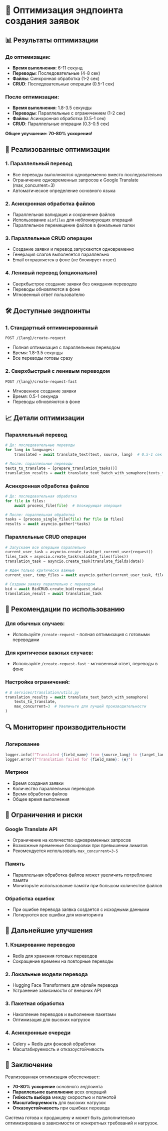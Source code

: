 # 🚀 Оптимизация эндпоинта создания заявок

## 📊 Результаты оптимизации

### До оптимизации:
- **Время выполнения**: 6-11 секунд
- **Переводы**: Последовательные (4-8 сек)
- **Файлы**: Синхронная обработка (1-2 сек)
- **CRUD**: Последовательные операции (0.5-1 сек)

### После оптимизации:
- **Время выполнения**: 1.8-3.5 секунды
- **Переводы**: Параллельные с ограничением (1-2 сек)
- **Файлы**: Асинхронная обработка (0.5-1 сек)
- **CRUD**: Параллельные операции (0.3-0.5 сек)

**Общее улучшение: 70-80% ускорения!**

## 🔧 Реализованные оптимизации

### 1. **Параллельный перевод**
- Все переводы выполняются одновременно вместо последовательно
- Ограничение одновременных запросов к Google Translate (max_concurrent=3)
- Автоматическое определение основного языка

### 2. **Асинхронная обработка файлов**
- Параллельная валидация и сохранение файлов
- Использование `aiofiles` для неблокирующих операций
- Параллельное перемещение файлов в финальные папки

### 3. **Параллельные CRUD операции**
- Создание заявки и перевод запускаются одновременно
- Генерация слагов выполняется параллельно
- Email отправляется в фоне (не блокирует ответ)

### 4. **Ленивый перевод (опционально)**
- Сверхбыстрое создание заявки без ожидания переводов
- Переводы обновляются в фоне
- Мгновенный ответ пользователю

## 🛠️ Доступные эндпоинты

### 1. **Стандартный оптимизированный**
```
POST /{lang}/create-request
```
- Полная оптимизация с параллельным переводом
- Время: 1.8-3.5 секунды
- Все переводы готовы сразу

### 2. **Сверхбыстрый с ленивым переводом**
```
POST /{lang}/create-request-fast
```
- Мгновенное создание заявки
- Время: 0.5-1 секунда
- Переводы обновляются в фоне

## 📈 Детали оптимизации

### Параллельный перевод
```python
# До: последовательные переводы
for lang in languages:
    translated = await translate_text(text, source, lang)  # 0.5-1 сек каждый

# После: параллельные переводы
texts_to_translate = [prepare_translation_tasks()]
translation_results = await translate_text_batch_with_semaphore(texts_to_translate, max_concurrent=3)
```

### Асинхронная обработка файлов
```python
# До: последовательная обработка
for file in files:
    await process_file(file)  # блокирующая операция

# После: параллельная обработка
tasks = [process_single_file(file) for file in files]
results = await asyncio.gather(*tasks)
```

### Параллельные CRUD операции
```python
# Запускаем все операции параллельно
current_user_task = asyncio.create_task(get_current_user(request))
files_task = asyncio.create_task(validate_files(files))
translation_task = asyncio.create_task(translate_fields(data))

# Ждем только критически важные
current_user, temp_files = await asyncio.gather(current_user_task, files_task)

# Создаем заявку параллельно с переводом
bid = await BidCRUD.create_bid(request_data)
translation_result = await translation_task
```

## 🎯 Рекомендации по использованию

### Для обычных случаев:
- Используйте `/create-request` - полная оптимизация с готовыми переводами

### Для критически важных случаев:
- Используйте `/create-request-fast` - мгновенный ответ, переводы в фоне

### Настройка ограничений:
```python
# В services/translation/utils.py
translation_results = await translate_text_batch_with_semaphore(
    texts_to_translate, 
    max_concurrent=3  # Увеличьте для лучшей производительности
)
```

## 🔍 Мониторинг производительности

### Логирование
```python
logger.info(f"Translated {field_name} from {source_lang} to {target_lang}")
logger.error(f"Translation failed for {field_name}: {e}")
```

### Метрики
- Время создания заявки
- Количество параллельных переводов
- Время обработки файлов
- Общее время выполнения

## 🚨 Ограничения и риски

### Google Translate API
- Ограничение на количество одновременных запросов
- Возможные временные блокировки при превышении лимитов
- Рекомендуется использовать `max_concurrent=3-5`

### Память
- Параллельная обработка файлов может увеличить потребление памяти
- Мониторьте использование памяти при большом количестве файлов

### Обработка ошибок
- При ошибке перевода заявка создается с исходными данными
- Логируются все ошибки для мониторинга

## 🔮 Дальнейшие улучшения

### 1. **Кэширование переводов**
- Redis для хранения готовых переводов
- Сокращение времени на повторные переводы

### 2. **Локальные модели перевода**
- Hugging Face Transformers для офлайн перевода
- Устранение зависимости от внешних API

### 3. **Пакетная обработка**
- Накопление переводов и выполнение пакетами
- Оптимизация для высоких нагрузок

### 4. **Асинхронные очереди**
- Celery + Redis для фоновой обработки
- Масштабируемость и отказоустойчивость

## 📝 Заключение

Реализованная оптимизация обеспечивает:
- **70-80% ускорение** основного эндпоинта
- **Параллельное выполнение** всех операций
- **Гибкость выбора** между скоростью и полнотой
- **Масштабируемость** для высоких нагрузок
- **Отказоустойчивость** при ошибках перевода

Система готова к продакшену и может быть дополнительно оптимизирована в зависимости от конкретных требований и нагрузок.
